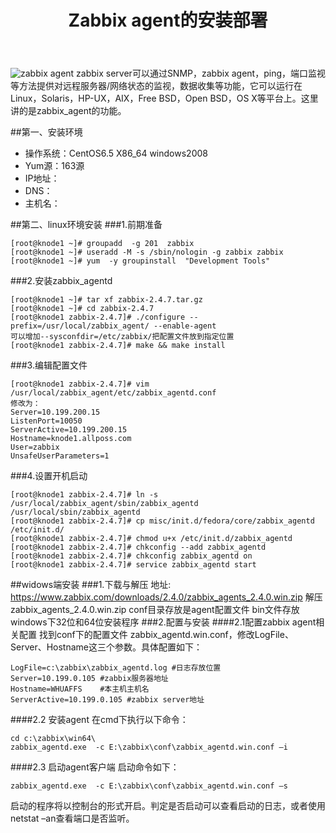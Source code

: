 ﻿---
title: Zabbix agent的安装部署
thumbnail: https://www.msbgn.cn/msbgn/zabbix1.png
categories: zabbix
tags: [监控,zabbix]
---
![zabbix agent](https://www.msbgn.cn/msbgn/zabbix1.png)
zabbix server可以通过SNMP，zabbix agent，ping，端口监视等方法提供对远程服务器/网络状态的监视，数据收集等功能，它可以运行在Linux，Solaris，HP-UX，AIX，Free BSD，Open BSD，OS X等平台上。这里讲的是zabbix_agent的功能。
<!-- more -->

##第一、安装环境

* 操作系统：CentOS6.5 X86_64 windows2008
* Yum源：163源
* IP地址：
* DNS：
* 主机名：

##第二、linux环境安装
###1.前期准备
```
[root@knode1 ~]# groupadd  -g 201  zabbix
[root@knode1 ~]# useradd -M -s /sbin/nologin -g zabbix zabbix
[root@knode1 ~]# yum  -y groupinstall  "Development Tools"
```
###2.安装zabbix_agentd
```
[root@knode1 ~]# tar xf zabbix-2.4.7.tar.gz 
[root@knode1 ~]# cd zabbix-2.4.7
[root@knode1 zabbix-2.4.7]# ./configure --prefix=/usr/local/zabbix_agent/ --enable-agent
可以增加--sysconfdir=/etc/zabbix/把配置文件放到指定位置
[root@knode1 zabbix-2.4.7]# make && make install
```
###3.编辑配置文件
```
[root@knode1 zabbix-2.4.7]# vim /usr/local/zabbix_agent/etc/zabbix_agentd.conf
修改为：
Server=10.199.200.15
ListenPort=10050
ServerActive=10.199.200.15
Hostname=knode1.allposs.com
User=zabbix
UnsafeUserParameters=1
```
###4.设置开机启动
```
[root@knode1 zabbix-2.4.7]# ln -s /usr/local/zabbix_agent/sbin/zabbix_agentd /usr/local/sbin/zabbix_agentd
[root@knode1 zabbix-2.4.7]# cp misc/init.d/fedora/core/zabbix_agentd /etc/init.d/
[root@knode1 zabbix-2.4.7]# chmod u+x /etc/init.d/zabbix_agentd 
[root@knode1 zabbix-2.4.7]# chkconfig --add zabbix_agentd
[root@knode1 zabbix-2.4.7]# chkconfig zabbix_agentd on
[root@knode1 zabbix-2.4.7]# service zabbix_agentd start
```
##widows端安装
###1.下载与解压
地址: https://www.zabbix.com/downloads/2.4.0/zabbix_agents_2.4.0.win.zip
解压zabbix_agents_2.4.0.win.zip
conf目录存放是agent配置文件 bin文件存放windows下32位和64位安装程序
###2.配置与安装
####2.1配置zabbix agent相关配置
找到conf下的配置文件 zabbix_agentd.win.conf，修改LogFile、Server、Hostname这三个参数。具体配置如下：
```
LogFile=c:\zabbix\zabbix_agentd.log #日志存放位置
Server=10.199.0.105 #zabbix服务器地址
Hostname=WHUAFFS    #本主机主机名
ServerActive=10.199.0.105 #zabbix server地址
```
####2.2 安装agent
在cmd下执行以下命令：
```
cd c:\zabbix\win64\
zabbix_agentd.exe  -c E:\zabbix\conf\zabbix_agentd.win.conf –i
```
####2.3 启动agent客户端
启动命令如下：
```
zabbix_agentd.exe  -c E:\zabbix\conf\zabbix_agentd.win.conf –s
```
启动的程序将以控制台的形式开启。判定是否启动可以查看启动的日志，或者使用netstat –an查看端口是否监听。




